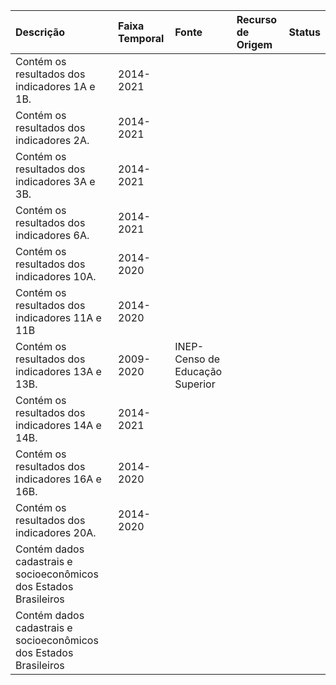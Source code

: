 | Descrição                                                         | Faixa Temporal   | Fonte                           | Recurso de Origem   | Status   |
|:------------------------------------------------------------------|:-----------------|:--------------------------------|:--------------------|:---------|
| Contém os resultados dos indicadores 1A e 1B.                     | 2014-2021        |                                 |                     |          |
| Contém os resultados dos indicadores 2A.                          | 2014-2021        |                                 |                     |          |
| Contém os resultados dos indicadores 3A e 3B.                     | 2014-2021        |                                 |                     |          |
| Contém os resultados dos indicadores 6A.                          | 2014-2021        |                                 |                     |          |
| Contém os resultados dos indicadores 10A.                         | 2014-2020        |                                 |                     |          |
| Contém os resultados dos indicadores 11A e 11B                    | 2014-2020        |                                 |                     |          |
| Contém os resultados dos indicadores 13A e 13B.                   | 2009-2020        | INEP-Censo de Educação Superior |                     |          |
| Contém os resultados dos indicadores 14A e 14B.                   | 2014-2021        |                                 |                     |          |
| Contém os resultados dos indicadores 16A e 16B.                   | 2014-2020        |                                 |                     |          |
| Contém os resultados dos indicadores 20A.                         | 2014-2020        |                                 |                     |          |
| Contém dados cadastrais e socioeconômicos dos Estados Brasileiros |                  |                                 |                     |          |
| Contém dados cadastrais e socioeconômicos dos Estados Brasileiros |                  |                                 |                     |          |